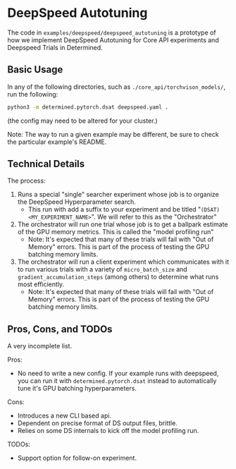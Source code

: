 # DeepSpeed Autotuning

The code in `examples/deepspeed/deepspeed_autotuning` is a prototype of how we implement DeepSpeed Autotuning for Core API experiments and Deepspeed Trials in Determined.

## Basic Usage

In any of the following directories, such as `./core_api/torchvison_models/`, run the following:

```bash
python3 -m determined.pytorch.dsat deepspeed.yaml .
```

(the config may need to be altered for your cluster.)

Note: The way to run a given example may be different, be sure to check the particular example's README.

## Technical Details

The process:

1. Runs a special "single" searcher experiment whose job is to organize the DeepSpeed Hyperparameter search. 
   - This run with add a suffix to your experiment and be titled "`(DSAT) <MY_EXPERIMENT_NAME>`". We will refer to this as the "Orchestrator"
2. The orchestrator will run one trial whose job is to get a ballpark estimate of the GPU memory metrics. This is called the "model profiling run"
   - Note: It's expected that many of these trials will fail with "Out of Memory" errors. This is part of the process of testing the GPU batching memory limits.
2. The orchestrator will run a client experiment which communicates with it to run various trials with a variety of `micro_batch_size` and `gradient_accumulation_steps` (among others) to determine what runs most efficiently.
   - Note: It's expected that many of these trials will fail with "Out of Memory" errors. This is part of the process of testing the GPU batching memory limits.

## Pros, Cons, and TODOs

A very incomplete list.

Pros:

- No need to write a new config. If your example runs with deepspeed, you can run it with `determined.pytorch.dsat` instead to automatically tune it's GPU batching hyperparameters.

Cons:

- Introduces a new CLI based api.
- Dependent on precise format of DS output files, brittle.
- Relies on some DS internals to kick off the model profiling run.

TODOs:

- Support option for follow-on experiment.
